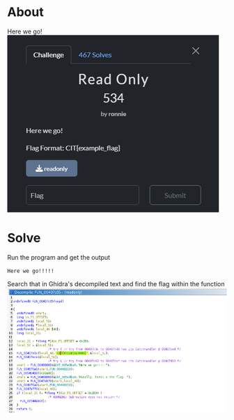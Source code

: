 # About
Here we go!
![](../Images/Pasted%20image%2020250428093107.png)
# Solve
Run the program and get the output
```
Here we go!!!!!
```

Search that in Ghidra's decompiled text and find the flag within the function
![](../Images/Pasted%20image%2020250425233820.png)
